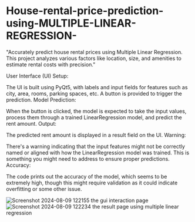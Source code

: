 # House-rental-price-prediction-using-MULTIPLE-LINEAR-REGRESSION-
"Accurately predict house rental prices using Multiple Linear Regression. This project analyzes various factors like location, size, and amenities to estimate rental costs with precision."


User Interface (UI) Setup:

The UI is built using PyQt5, with labels and input fields for features such as city, area, rooms, parking spaces, etc.
A button is provided to trigger the prediction.
Model Prediction:

When the button is clicked, the model is expected to take the input values, process them through a trained LinearRegression model, and predict the rent amount.
Output:

The predicted rent amount is displayed in a result field on the UI.
Warning:

There's a warning indicating that the input features might not be correctly named or aligned with how the LinearRegression model was trained. This is something you might need to address to ensure proper predictions.
Accuracy:

The code prints out the accuracy of the model, which seems to be extremely high, though this might require validation as it could indicate overfitting or some other issue.

![Screenshot 2024-08-09 122155](https://github.com/user-attachments/assets/48e3111f-b8f1-4901-a694-1a46f32f8f70)
the gui interaction page 
![Screenshot 2024-08-09 122234](https://github.com/user-attachments/assets/b35b1c9d-7ec1-4eb5-9384-f26b8da37364)
the result page using multiple linear regression 
